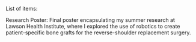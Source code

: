 List of items:

Research Poster:
      Final poster encapsulating my summer research at Lawson Health Institute, where I explored the use of robotics to create patient-specific bone grafts for the reverse-shoulder replacement surgery.
